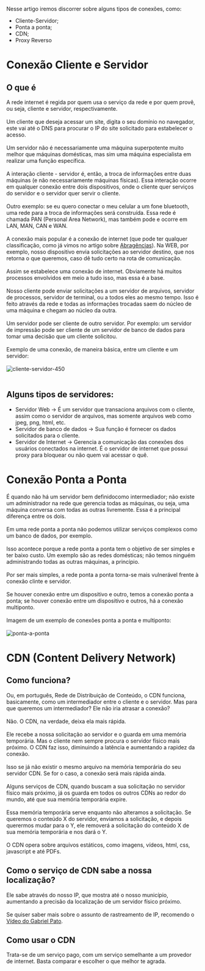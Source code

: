 Nesse artigo iremos discorrer sobre alguns tipos de conexões, como:<br>
<ul>
<li>Cliente-Servidor;
<li>Ponta a ponta;
<li>CDN;
<li>Proxy Reverso
</ul>

# Conexão Cliente e Servidor
## O que é
A rede internet é regida por quem usa o serviço da rede e por quem provê, ou seja, cliente e servidor, respectivamente.<br><br>
Um cliente que deseja acessar um site, digita o seu domínio no navegador, este vai até o DNS para procurar o IP do site solicitado para estabelecer o acesso.<br><br>
Um servidor não é necessariamente uma máquina superpotente muito melhor que máquinas domésticas, mas sim uma máquina especialista em realizar uma função específica.<br><br>
A interação cliente - servidor é, então, a troca de informações entre duas máquinas (e não necessariamente máquinas físicas).
Essa interação ocorre em qualquer conexão entre dois dispositivos, onde o cliente quer serviços do servidor e o servidor quer servir o cliente.<br><br>
Outro exemplo: se eu quero conectar o meu celular a um fone bluetooth, uma rede para a troca de informações será construída. Essa rede é chamada PAN (Personal Area Network), mas também pode e ocorre em LAN, MAN, CAN e WAN.<br><br>
A conexão mais popular é a conexão de internet (que pode ter qualquer classificação, como já vimos no artigo sobre [Abragências](https://github.com/andersonr-o/Redes/blob/main/abrangencias-de-rede/README.md)). Na WEB, por exemplo, nosso dispositivo envia solicitações ao servidor destino, que nos retorna o que queremos, caso dê tudo certo na rota de comunicação.<br><br>
Assim se estabelece uma conexão de internet. Obviamente há muitos processos envolvidos em meio a tudo isso, mas essa é a base.<br><br>
Nosso cliente pode enviar solicitações a um servidor de arquivos, servidor de processos, servidor de terminal, ou a todos eles ao mesmo tempo. Isso é feito através da rede e todas as informações trocadas saem do núcleo de uma máquina e chegam ao núcleo da outra.<br><br>
Um servidor pode ser cliente de outro servidor. Por exemplo: um servidor de impressão pode ser cliente de um servidor de banco de dados para tomar uma decisão que um cliente solicitou.<br><br>
Exemplo de uma conexão, de maneira básica, entre um cliente e um servidor:<br><br>
![cliente-servidor-450](https://user-images.githubusercontent.com/97858145/166838654-9c3fc5aa-c27a-43db-9440-b55fa3bf4818.png)<br><br>
## Alguns tipos de servidores:
<ul>
  <li>Servidor Web &rightarrow; É um servidor que transaciona arquivos com o cliente, assim como o servidor de arquivos, mas somente arquivos web como jpeg, png, html, etc.
  <li>Servidor de banco de dados &rightarrow; Sua função é fornecer os dados solicitados para o cliente.
  <li>Servidor de Internet &rightarrow; Gerencia a comunicação das conexões dos usuários conectados na internet. É o servidor de internet que possui proxy para bloquear ou não quem vai acessar o quê.
</ul>

# Conexão Ponta a Ponta
É quando não há um servidor bem definidocomo intermediador; não existe um administrador na rede que gerencia todas as máquinas, ou seja, uma máquina conversa com todas as outras livremente. Essa é a principal diferença entre os dois.<br><br>
Em uma rede ponta a ponta não podemos utilizar serviços complexos como um banco de dados, por exemplo.<br><br>
Isso acontece porque a rede ponta a ponta tem o objetivo de ser simples e ter baixo custo. Um exemplo são as redes domésticas; não temos ninguém administrando todas as outras máquinas, a princípio.<br><br>
Por ser mais simples, a rede ponta a ponta torna-se mais vulnerável frente à conexão clinte e servidor.<br><br>
Se houver conexão entre um dispositivo e outro, temos a conexão ponta a ponta; se houver conexão entre um dispositivo e outros, há a conexão multiponto.<br><br>
Imagem de um exemplo de conexões ponta a ponta e multiponto:<br><br>
![ponta-a-ponta](https://user-images.githubusercontent.com/97858145/166844561-ea2567b0-3c45-4a71-8634-5a6faf4c384f.png)

# CDN (Content Delivery Network)
## Como funciona?
Ou, em português, Rede de Distribuição de Conteúdo, o CDN funciona, basicamente, como um intermediador entre o cliente e o servidor. Mas para que queremos um intermediador? Ele não iria atrasar a conexão?<br><br>
Não. O CDN, na verdade, deixa ela mais rápida.<br><br>
Ele recebe a nossa solicitação ao servidor e o guarda em uma memória temporária. Mas o cliente nem sempre procura o servidor físico mais próximo. O CDN faz isso, diminuindo a latência e aumentando a rapidez da conexão.<br><br>
Isso se já não existir o mesmo arquivo na memória temporária do seu servidor CDN. Se for o caso, a conexão será mais rápida ainda.<br><br>
Alguns serviços de CDN, quando buscam a sua solicitação no servidor físico mais próximo, já os guarda em todos os outros CDNs ao redor do mundo, até que sua memória temporária expire.<br><br>
Essa memória temporária serve enquanto não alteramos a solicitação. Se queremos o conteúdo X do servidor, enviamos a solicitação, e depois querermos mudar para o Y, ele removerá a solicitação do conteúdo X de sua memória temporária e nos dará o Y.<br><br>
O CDN opera sobre arquivos estáticos, como imagens, vídeos, html, css, javascript e até PDFs.
## Como o serviço de CDN sabe a nossa localização?
Ele sabe através do nosso IP, que mostra até o nosso município, aumentando a precisão da localização de um servidor físico próximo.<br><br>
Se quiser saber mais sobre o assunto de rastreamento de IP, recomendo o [Vídeo do Gabriel Pato](https://m.youtube.com/watch?v=6WZox0-Tc3k).
## Como usar o CDN
Trata-se de um serviço pago, com um serviço semelhante a um provedor de internet. Basta comparar e escolher o que melhor te agrada.
<!--Proxy Reverso.-->
